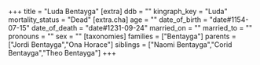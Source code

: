 +++
title = "Luda Bentayga"
[extra]
ddb = ""
kingraph_key = "Luda"
mortality_status = "Dead"
[extra.cha]
age = ""
date_of_birth = "date#1154-07-15"
date_of_death = "date#1231-09-24"
married_on = ""
married_to = ""
pronouns = ""
sex = ""
[taxonomies]
families = ["Bentayga"]
parents = ["Jordi Bentayga","Ona Horace"]
siblings = ["Naomi Bentayga","Corid Bentayga","Theo Bentayga"]
+++

